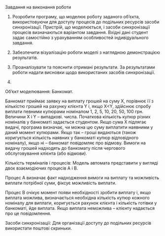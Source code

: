 Завдання на виконання роботи

1. Розробити програму, що моделює роботу заданого об’єкта, використовуючи для доступу процесів до подільних ресурсів засоби синхронізації. Пристрій, що моделюється, і засоби синхронізації процесів визначаються варіантом завдання. Вхідні дані студент задає самостійно з урахуванням особливостей індивідуального завдання.
2. Забезпечити візуалізацію роботи моделі з наглядною демонстрацією результатів.
3. Проаналізувати та пояснити отримані результати. За результатами роботи надати висновки щодо використаних засобів синхронізації.

13.
Об’єкт моделювання: Банкомат.

Банкомат приймає заявку на виплату грошей на суму X, порівнює її з кількістю грошей на рахунку клієнта Y і, якщо X<Y, здійснює спробу виплати певними купюрами номіналом 1, 2, 5, 10, 20, 50, 100 грн. Величини X і Y –
випадкові. числа. Початкова кількість купюр різних номіналів у банкоматі задається студентом. Якщо сума X підлягає видачі, програма визначає, чи можна цю суму виплатити наявними у даний момент купюрами. Якщо так –
гроші видаються (також коригується кількість наявних у банкоматі купюр відповідного номіналу), якщо ні – банкомат повідомляє про відмову. Вимоги на видачу грошей надходять до банкомату після чергового обслуговування клієнта (або відмови).

Кількість терміналів і процесів: Модель автомата представити у вигляді двох взаємодіючих процесів А і В.

Процес А визначає факт надходження вимоги на виплату та можливість виплати потрібної суми, фіксує можливість виплати.

Процес В очікує момент появи необхідності зробити виплату і, якщо виплата можлива, визначається необхідна кількість купюр кожного номіналу для виплати, коригується рахунок клієнта і кількість готівки у банкоматі, йде виплата. Якщо виплата неможлива – клієнту надається про це повідомлення.

Засоби синхронізації: Для організації доступу до подільних ресурсів використати поштові скриньки.
